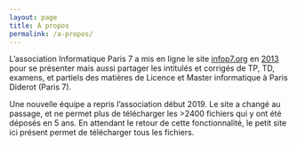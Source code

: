 ```yaml
---
layout: page
title: À propos
permalink: /a-propos/
---
```


L’association Informatique Paris 7 a mis en ligne le site [infop7.org][org]
en [2013][archive] pour se présenter mais aussi partager les intitulés et
corrigés de TP, TD, examens, et partiels des matières de Licence et Master
informatique à Paris Diderot (Paris 7).

Une nouvelle équipe a repris l’association début 2019. Le site a changé au
passage, et ne permet plus de télécharger les >2400 fichiers qui y ont
été déposés en 5 ans. En attendant le retour de cette fonctionnalité, le petit
site ici présent permet de télécharger tous les fichiers.

[org]: http://infop7.org/
[archive]: https://web.archive.org/web/20130529045501/http://www.infop7.org:80/
